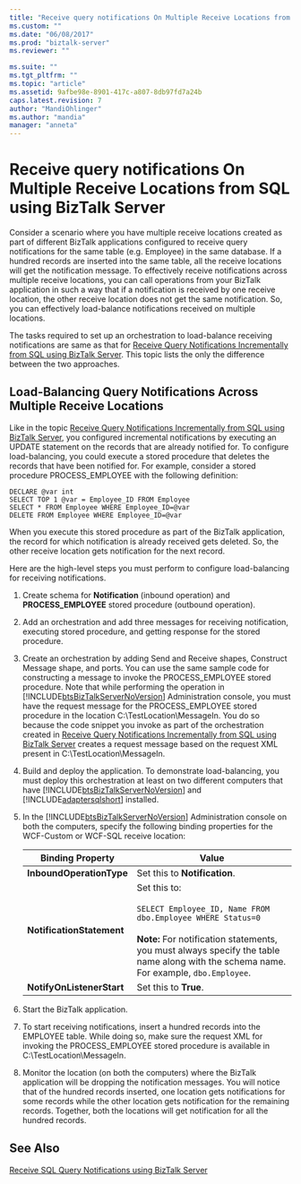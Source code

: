 ```yaml
---
title: "Receive query notifications On Multiple Receive Locations from SQL using BizTalk Server | Microsoft Docs"
ms.custom: ""
ms.date: "06/08/2017"
ms.prod: "biztalk-server"
ms.reviewer: ""

ms.suite: ""
ms.tgt_pltfrm: ""
ms.topic: "article"
ms.assetid: 9afbe98e-8901-417c-a807-8db97fd7a24b
caps.latest.revision: 7
author: "MandiOhlinger"
ms.author: "mandia"
manager: "anneta"
---
```

# Receive query notifications On Multiple Receive Locations from SQL using BizTalk Server
Consider a scenario where you have multiple receive locations created as part of different BizTalk applications configured to receive query notifications for the same table (e.g. Employee) in the same database. If a hundred records are inserted into the same table, all the receive locations will get the notification message. To effectively receive notifications across multiple receive locations, you can call operations from your BizTalk application in such a way that if a notification is received by one receive location, the other receive location does not get the same notification. So, you can effectively load-balance notifications received on multiple locations.  
  
 The tasks required to set up an orchestration to load-balance receiving notifications are same as that for [Receive Query Notifications Incrementally from SQL using BizTalk Server](../../adapters-and-accelerators/adapter-sql/receive-query-notifications-incrementally-from-sql-using-biztalk-server.md). This topic lists the only the difference between the two approaches.  
  
## Load-Balancing Query Notifications Across Multiple Receive Locations  
 Like in the topic [Receive Query Notifications Incrementally from SQL using BizTalk Server](../../adapters-and-accelerators/adapter-sql/receive-query-notifications-incrementally-from-sql-using-biztalk-server.md), you configured incremental notifications by executing an UPDATE statement on the records that are already notified for. To configure load-balancing, you could execute a stored procedure that deletes the records that have been notified for. For example, consider a stored procedure PROCESS_EMPLOYEE with the following definition:  
  
```  
DECLARE @var int  
SELECT TOP 1 @var = Employee_ID FROM Employee  
SELECT * FROM Employee WHERE Employee_ID=@var  
DELETE FROM Employee WHERE Employee_ID=@var  
```  
  
 When you execute this stored procedure as part of the BizTalk application, the record for which notification is already received gets deleted. So, the other receive location gets notification for the next record.  
  
 Here are the high-level steps you must perform to configure load-balancing for receiving notifications.  
  
1.  Create schema for **Notification** (inbound operation) and **PROCESS_EMPLOYEE** stored procedure (outbound operation).  
  
2.  Add an orchestration and add three messages for receiving notification, executing stored procedure, and getting response for the stored procedure.  
  
3.  Create an orchestration by adding Send and Receive shapes, Construct Message shape, and ports. You can use the same sample code for constructing a message to invoke the PROCESS_EMPLOYEE stored procedure. Note that while performing the operation in [!INCLUDE[btsBizTalkServerNoVersion](../../includes/btsbiztalkservernoversion-md.md)] Administration console, you must have the request message for the PROCESS_EMPLOYEE stored procedure in the location C:\TestLocation\MessageIn. You do so because the code snippet you invoke as part of the orchestration created in [Receive Query Notifications Incrementally from SQL using BizTalk Server](../../adapters-and-accelerators/adapter-sql/receive-query-notifications-incrementally-from-sql-using-biztalk-server.md) creates a request message based on the request XML present in C:\TestLocation\MessageIn.  
  
4.  Build and deploy the application. To demonstrate load-balancing, you must deploy this orchestration at least on two different computers that have [!INCLUDE[btsBizTalkServerNoVersion](../../includes/btsbiztalkservernoversion-md.md)] and [!INCLUDE[adaptersqlshort](../../includes/adaptersqlshort-md.md)] installed.  
  
5.  In the [!INCLUDE[btsBizTalkServerNoVersion](../../includes/btsbiztalkservernoversion-md.md)] Administration console on both the computers, specify the following binding properties for the WCF-Custom or WCF-SQL receive location:  
  
    |Binding Property|Value|  
    |----------------------|-----------|  
    |**InboundOperationType**|Set this to **Notification**.|  
    |**NotificationStatement**|Set this to:<br /><br /> `SELECT Employee_ID, Name FROM dbo.Employee WHERE Status=0`<br /><br /> **Note:** For notification statements, you must always specify the table name along with the schema name. For example, `dbo.Employee`.|  
    |**NotifyOnListenerStart**|Set this to **True**.|  
  
6.  Start the BizTalk application.  
  
7.  To start receiving notifications, insert a hundred records into the EMPLOYEE table. While doing so, make sure the request XML for invoking the PROCESS_EMPLOYEE stored procedure is available in C:\TestLocation\MessageIn.  
  
8.  Monitor the location (on both the computers) where the BizTalk application will be dropping the notification messages. You will notice that of the hundred records inserted, one location gets notifications for some records while the other location gets notification for the remaining records. Together, both the locations will get notification for all the hundred records.  
  
## See Also  
 [Receive SQL Query Notifications using BizTalk Server](../../adapters-and-accelerators/adapter-sql/receive-sql-query-notifications-using-biztalk-server.md)